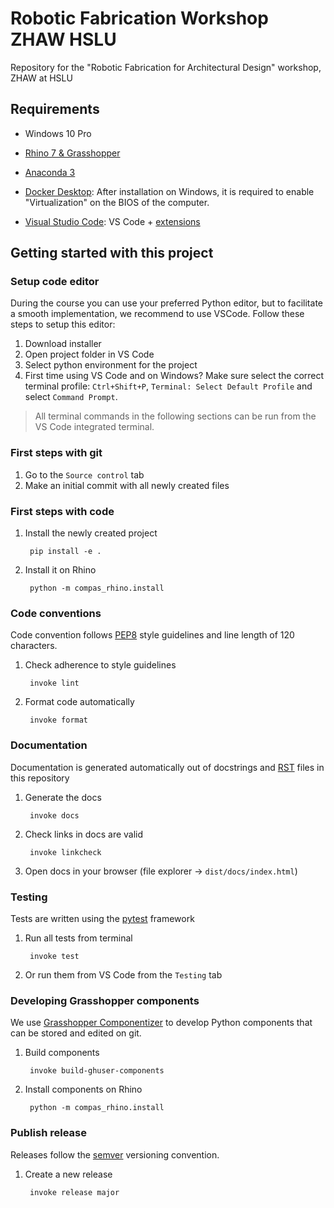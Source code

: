 # Robotic Fabrication Workshop ZHAW HSLU

Repository for the "Robotic Fabrication for Architectural Design" workshop, ZHAW at HSLU

## Requirements

* Windows 10 Pro
* [Rhino 7 & Grasshopper](https://www.rhino3d.com/download)
* [Anaconda 3](https://www.anaconda.com/distribution)
* [Docker Desktop](https://www.docker.com/products/docker-desktop): After installation on Windows, it is required to enable "Virtualization" on the BIOS of the computer.

* [Visual Studio Code](https://code.visualstudio.com/): VS Code + [extensions](https://gramaziokohler.github.io/compas_fab/latest/getting_started.html#working-in-visual-studio-code-1)


## Getting started with this project

### Setup code editor

During the course you can use your preferred Python editor, but to facilitate a smooth implementation, we recommend to use VSCode.
Follow these steps to setup this editor:

1. Download installer
1. Open project folder in VS Code
2. Select python environment for the project
3. First time using VS Code and on Windows? Make sure select the correct terminal profile: `Ctrl+Shift+P`, `Terminal: Select Default Profile` and select `Command Prompt`.

> All terminal commands in the following sections can be run from the VS Code integrated terminal. 


### First steps with git

1. Go to the `Source control` tab
2. Make an initial commit with all newly created files


### First steps with code

1. Install the newly created project 

        pip install -e .

2. Install it on Rhino

        python -m compas_rhino.install


### Code conventions

Code convention follows [PEP8](https://pep8.org/) style guidelines and line length of 120 characters.

1. Check adherence to style guidelines

        invoke lint

2. Format code automatically

        invoke format


### Documentation

Documentation is generated automatically out of docstrings and [RST](https://www.sphinx-doc.org/en/master/usage/restructuredtext/basics.html) files in this repository

1. Generate the docs

        invoke docs

2. Check links in docs are valid

        invoke linkcheck

3. Open docs in your browser (file explorer -> `dist/docs/index.html`)


### Testing

Tests are written using the [pytest](https://docs.pytest.org/) framework

1. Run all tests from terminal

        invoke test

2. Or run them from VS Code from the `Testing` tab


### Developing Grasshopper components

We use [Grasshopper Componentizer](https://github.com/compas-dev/compas-actions.ghpython_components) to develop Python components that can be stored and edited on git.

1. Build components

        invoke build-ghuser-components

2. Install components on Rhino

        python -m compas_rhino.install


### Publish release

Releases follow the [semver](https://semver.org/spec/v2.0.0.html) versioning convention.

1. Create a new release

        invoke release major
